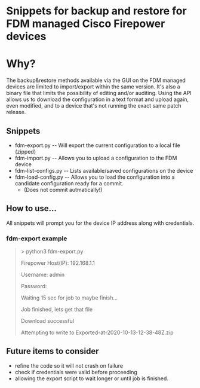 # Snippets for backup and restore for FDM managed Cisco Firepower devices

# Why?

The backup&restore methods available via the GUI on the FDM managed devices are limited to import/export within the same version.
It's also a binary file that limits the possibility of editing and/or auditing.
Using the API allows us to download the configuration in a text format and upload again, even modified, and to a device that's not running the exact same patch release.




## Snippets

* fdm-export.py -- Will export the current configuration to a local file (zipped)
* fdm-import.py -- Allows you to upload a configuration to the FDM device
* fdm-list-configs.py -- Lists available/saved configurations on the device
* fdm-load-config.py -- Allows you to load the configuration into a candidate configuration ready for a commit.
  * (Does not commit autmatically!)

## How to use...

All snippets will prompt you for the device IP address along with credentials.

### fdm-export example
> \> python3 fdm-export.py
>
> Firepower Host(IP): 192.168.1.1
>
> Username: admin
>
> Password: 
>
> Waiting 15 sec for job to maybe finish...
>
> Job finished, lets get that file
>
> Download successful
>
> Attempting to write to Exported-at-2020-10-13-12-38-48Z.zip 




## Future items to consider

* refine the code so it will not crash on failure
* check if credentials were valid before proceeding
* allowing the export script to wait longer or until job is finished.



